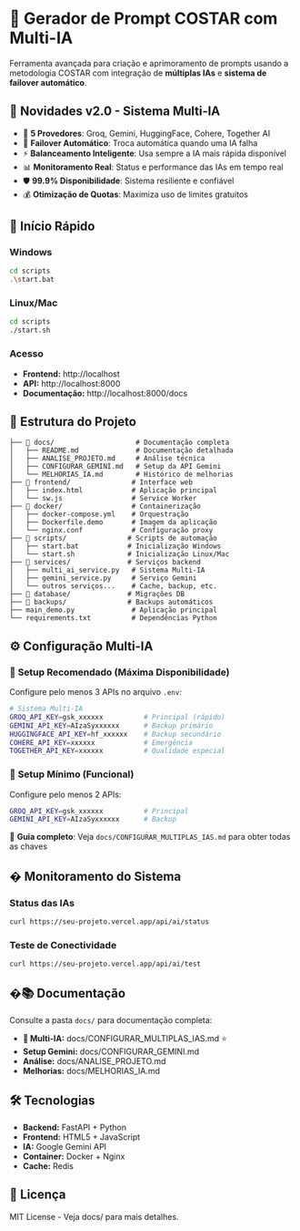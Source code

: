 # 🤖 Gerador de Prompt COSTAR com Multi-IA

Ferramenta avançada para criação e aprimoramento de prompts usando a metodologia COSTAR com integração de **múltiplas IAs** e **sistema de failover automático**.

## 🌟 Novidades v2.0 - Sistema Multi-IA

- 🤖 **5 Provedores**: Groq, Gemini, HuggingFace, Cohere, Together AI
- 🔄 **Failover Automático**: Troca automática quando uma IA falha
- ⚡ **Balanceamento Inteligente**: Usa sempre a IA mais rápida disponível
- 📊 **Monitoramento Real**: Status e performance das IAs em tempo real
- 🛡️ **99.9% Disponibilidade**: Sistema resiliente e confiável
- 💰 **Otimização de Quotas**: Maximiza uso de limites gratuitos

## 🚀 Início Rápido

### Windows

```bash
cd scripts
.\start.bat
```

### Linux/Mac

```bash
cd scripts
./start.sh
```

### Acesso

- **Frontend:** http://localhost
- **API:** http://localhost:8000
- **Documentação:** http://localhost:8000/docs

## 📁 Estrutura do Projeto

```
├── 📁 docs/                    # Documentação completa
│   ├── README.md              # Documentação detalhada
│   ├── ANALISE_PROJETO.md     # Análise técnica
│   ├── CONFIGURAR_GEMINI.md   # Setup da API Gemini
│   └── MELHORIAS_IA.md        # Histórico de melhorias
├── 📁 frontend/               # Interface web
│   ├── index.html            # Aplicação principal
│   └── sw.js                 # Service Worker
├── 📁 docker/                 # Containerização
│   ├── docker-compose.yml    # Orquestração
│   ├── Dockerfile.demo       # Imagem da aplicação
│   └── nginx.conf            # Configuração proxy
├── 📁 scripts/               # Scripts de automação
│   ├── start.bat            # Inicialização Windows
│   └── start.sh             # Inicialização Linux/Mac
├── 📁 services/              # Serviços backend
│   ├── multi_ai_service.py   # Sistema Multi-IA
│   ├── gemini_service.py     # Serviço Gemini
│   └── outros serviços...    # Cache, backup, etc.
├── 📁 database/              # Migrações DB
├── 📁 backups/               # Backups automáticos
├── main_demo.py              # Aplicação principal
└── requirements.txt          # Dependências Python
```

## ⚙️ Configuração Multi-IA

### 🎯 **Setup Recomendado** (Máxima Disponibilidade)

Configure pelo menos 3 APIs no arquivo `.env`:

```bash
# Sistema Multi-IA
GROQ_API_KEY=gsk_xxxxxx          # Principal (rápido)
GEMINI_API_KEY=AIzaSyxxxxxx      # Backup primário
HUGGINGFACE_API_KEY=hf_xxxxxx    # Backup secundário
COHERE_API_KEY=xxxxxx            # Emergência
TOGETHER_API_KEY=xxxxxx          # Qualidade especial
```

### 🥈 **Setup Mínimo** (Funcional)

Configure pelo menos 2 APIs:

```bash
GROQ_API_KEY=gsk_xxxxxx          # Principal
GEMINI_API_KEY=AIzaSyxxxxxx      # Backup
```

📖 **Guia completo**: Veja `docs/CONFIGURAR_MULTIPLAS_IAS.md` para obter todas as chaves

## � Monitoramento do Sistema

### Status das IAs

```bash
curl https://seu-projeto.vercel.app/api/ai/status
```

### Teste de Conectividade

```bash
curl https://seu-projeto.vercel.app/api/ai/test
```

## �📚 Documentação

Consulte a pasta `docs/` para documentação completa:

- **🔑 Multi-IA:** docs/CONFIGURAR_MULTIPLAS_IAS.md ⭐
- **Setup Gemini:** docs/CONFIGURAR_GEMINI.md
- **Análise:** docs/ANALISE_PROJETO.md
- **Melhorias:** docs/MELHORIAS_IA.md

## 🛠️ Tecnologias

- **Backend:** FastAPI + Python
- **Frontend:** HTML5 + JavaScript
- **IA:** Google Gemini API
- **Container:** Docker + Nginx
- **Cache:** Redis

## 📄 Licença

MIT License - Veja docs/ para mais detalhes.
